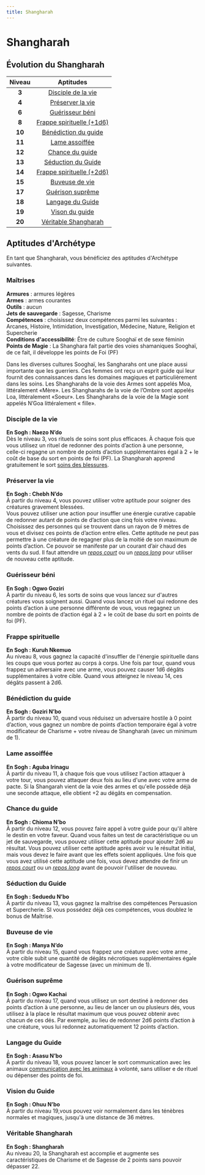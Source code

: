 ```yaml
---
title: Shangharah
---
```

# Shangharah

## Évolution du Shangharah

|Niveau|Aptitudes|
|:-:|:-:|
|**3**|[Disciple de la vie](#disciple-de-la-vie)|
|**4**|[Préserver la vie](#preserver-la-vie)|
|**6**|[Guérisseur béni](#guerisseur-beni)|
|**8**|[Frappe spirituelle (+1d6)](#frappe-spirituelle)|
|**10**|[Bénédiction du guide](#benediction-du-guide)|
|**11**|[Lame assoiffée](#lame-assoiffee)|
|**12**|[Chance du guide](#chance-du-guide)|
|**13**|[Séduction du Guide](#seduction-du-guide)|
|**14**|[Frappe spirituelle (+2d6)](#frappe-spirituelle)|
|**15**|[Buveuse de vie](#buveuse-de-vie)|
|**17**|[Guérison suprême](#guerison-supreme)|
|**18**|[Langage du Guide](#langage-du-guide)|
|**19**|[Vison du guide](#vision-du-guide)|
|**20**|[Véritable Shangharah](#veritable-shangharah)|

## Aptitudes d'Archétype
En tant que Shangharah, vous bénéficiez des aptitudes d'Archétype suivantes.

### Maîtrises
**Armures** : armures légères  
**Armes** : armes courantes  
**Outils** : aucun  
**Jets de sauvegarde** : Sagesse, Charisme  
**Compétences** : choisissez deux compétences parmi les suivantes : Arcanes, Histoire, Intimidation, Investigation, Médecine, Nature, Religion et Supercherie  
**Conditions d'accessibilité**: Être de culture Sooghaï et de sexe féminin  
**Points de Magie** : La Shanghara fait partie des voies shamaniques Sooghaï, de ce fait, il développe les points de Foi (PF)  

Dans les diverses cultures Sooghaï, les Sangharahs ont une place aussi importante que les guerriers. Ces femmes ont reçu un esprit guide qui leur fournit des connaissances dans les domaines magiques et particulièrement dans les soins. Les Shangharahs de la voie des Armes sont appelés Moa, littéralement «Mère». Les Shangharahs de la voie de l’Ombre sont appelés Loa, littéralement «Soeur». Les Shangharahs de la voie de la Magie sont appelés N’Goa littéralement « fille».  


### Disciple de la vie
**En Sogh : Naezo N’do**  
Dès le niveau 3, vos rituels de soins sont plus efficaces. À chaque fois que vous utilisez un rituel de redonner des points d’action à une personne, celle-ci regagne un nombre de points d’action supplémentaires égal à 2 + le coût de base du sort en points de foi (PF). La Shangharah apprend gratuitement le sort [soins des blessures](/grimoire/soin-des-blessures).

### Préserver la vie
**En Sogh : Chebh N’do**  
À partir du niveau 4, vous pouvez utiliser votre aptitude pour soigner des créatures gravement blessées.  
Vous pouvez utiliser une action pour insuffler une énergie curative capable de redonner autant de points de d’action que cinq fois votre niveau. Choisissez des personnes qui se trouvent dans un rayon de 9 mètres de vous et divisez ces points de d’action entre elles. Cette aptitude ne peut pas permettre à une créature de regagner plus de la moitié de son maximum de points d’action. Ce pouvoir se manifeste par un courant d’air chaud des vents du sud. Il faut attendre un [_repos court_](/gerer-la-sante-du-personnage/#repos-court) ou un [_repos long_](/gerer-la-sante-du-personnage/#repos-long) pour utiliser de nouveau cette aptitude.  

### Guérisseur béni
**En Sogh : Ogwo Goziri**  
À partir du niveau 6, les sorts de soins que vous lancez sur d'autres créatures vous soignent aussi. Quand vous lancez un rituel qui redonne des points d’action à une personne différente de vous, vous regagnez un nombre de points de d’action égal à 2 + le coût de base du sort en points de foi (PF).  

### Frappe spirituelle
**En Sogh :  Kuruh Nkemuo**  
Au niveau 8, vous gagnez la capacité d'insuffler de l'énergie spirituelle dans les coups que vous portez au corps à corps. Une fois par tour, quand vous frappez un adversaire avec une arme, vous pouvez causer 1d6 dégâts supplémentaires à votre cible. Quand vous atteignez le niveau 14, ces dégâts passent à 2d6.  

### Bénédiction du guide  
**En Sogh : Goziri N’bo**  
À partir du niveau 10, quand vous réduisez un adversaire hostile à 0 point d’action, vous gagnez un nombre de points d’action temporaire égal à votre modificateur de Charisme + votre niveau de Shangharah (avec un minimum de 1).  


### Lame assoiffée
**En Sogh : Aguba Irinagu**  
À partir du niveau 11, à chaque fois que vous utilisez l'action attaquer à votre tour, vous pouvez attaquer deux fois au lieu d'une avec votre arme de pacte. Si la Shangarah vient de la voie des armes et qu'elle possède déjà une seconde attaque, elle obtient +2 au dégâts en compensation.  

### Chance du guide  
**En Sogh : Chioma N’bo**  
À partir du niveau 12, vous pouvez faire appel à votre guide pour qu'il altère le destin en votre faveur. Quand vous faites un test de caractéristique ou un jet de sauvegarde, vous pouvez utiliser cette aptitude pour ajouter 2d6 au résultat. Vous pouvez utiliser cette aptitude après avoir vu le résultat initial, mais vous devez le faire avant que les effets soient appliqués.
Une fois que vous avez utilisé cette aptitude une fois, vous devez attendre de finir un [_repos court_](/gerer-la-sante-du-personnage/#repos-court) ou un [_repos long_](/gerer-la-sante-du-personnage/#repos-long) avant de pouvoir l'utiliser de nouveau.  

### Séduction du Guide  
**En Sogh : Seduedu N’bo**  
À partir du niveau 13, vous gagnez la maîtrise des compétences Persuasion et Supercherie. SI vous possédez déjà ces compétences, vous doublez le bonus de Maîtrise.  

### Buveuse de vie
**En Sogh : Manya N’do**  
À partir du niveau 15, quand vous frappez une créature avec votre arme , votre cible subit une quantité de dégâts nécrotiques supplémentaires égale à votre modificateur de Sagesse (avec un minimum de 1).  

### Guérison suprême  
**En Sogh : Ogwo Kachai**  
À partir du niveau 17, quand vous utilisez un sort destiné à redonner des points d’action à une personne, au lieu de lancer un ou plusieurs dés, vous utilisez à la place le résultat maximum que vous pouvez obtenir avec chacun de ces dés. Par exemple, au lieu de redonner 2d6 points d’action à une créature, vous lui redonnez automatiquement 12 points d’action.  

### Langage du Guide  
**En Sogh : Asasu N’bo**  
À partir du niveau 18, vous pouvez lancer le sort communication avec les animaux [communication avec les animaux](/grimoire/communication-avec-les-animaux)  à volonté, sans utiliser e de rituel ou dépenser des points de foi.  

### Vision du Guide  
**En Sogh : Ohuu N’bo**  
 À partir du niveau 19,vous pouvez voir normalement dans les ténèbres normales et magiques, jusqu'à une distance de 36 mètres.  

### Véritable Shangharah
**En Sogh : Shangharah**  
Au niveau 20, la Shangharah est accomplie et augmente ses caractéristiques de Charisme et de Sagesse de 2 points sans pouvoir dépasser 22.
